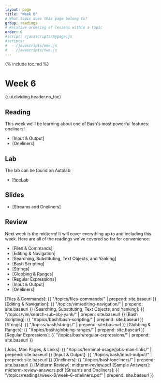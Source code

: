 ```yaml
---
layout: page
title: "Week 6"
# What topic does this page belong to?
group: readings
# Relative ordering of lessons within a topic
order: 6
#script: /javascripts/mypage.js
#scripts:
#  - /javascripts/one.js
#  - /javascripts/two.js
---
```



{% include toc.md %}

# Week 6
{:.ui.dividing.header.no_toc}

## Reading

This week we'll be learning about one of Bash's most powerful features:
oneliners!

- [Input & Output]
- [Oneliners]

## Lab

The lab can be found on Autolab:

- [PipeLab](https://autolab.andrew.cmu.edu/courses/07131-f18/assessments/pipelab)

## Slides

- [Streams and Oneliners]

## Review

Next week is the midterm! It will cover everything up to and including this
week. Here are all of the readings we've covered so far for convenience:

- [Files & Commands]
- [Editing & Navigation]
- [Searching, Substituting, Text Objects, and Yanking]
- [Bash Scripting]
- [Strings]
- [Globbing & Ranges]
- [Regular Expressions]
- [Input & Output]
- [Oneliners]


[Files & Commands]:         {{ "/topics/files-commands/"                | prepend: site.baseurl }}
[Editing & Navigation]:     {{ "/topics/vim/editing-navigation/"        | prepend: site.baseurl }}
[Searching, Substituting, Text Objects, and Yanking]: {{ "/topics/vim/search-sub-obj-yank/" | prepen: site.baseurl }}
[Bash Scripting]:           {{ "/topics/bash/bash-scripting/"           | prepend: site.baseurl }}
[Strings]:                  {{ "/topics/bash/strings/"                  | prepend: site.baseurl }}
[Globbing & Ranges]:        {{ "/topics/bash/globbing-ranges/"          | prepend: site.baseurl }}
[Regular Expressions]:      {{ "/topics/bash/regular-expressions/"      | prepend: site.baseurl }}

[Jobs, Man Pages, & Links]: {{ "/topics/terminal-usage/jobs-man-links/" | prepend: site.baseurl }}
[Input & Output]: {{ "/topics/bash/input-output/"   | prepend: site.baseurl }}
[Oneliners]:      {{ "/topics/bash/oneliners/"      | prepend: site.baseurl }}
[Midterm Review]:            midterm-review.pdf
[Sample Answers]:            midterm-review-answers.pdf
[Streams and Oneliners]: {{ "/topics/readings/week-6/week-6-oneliners.pdf"      | prepend: site.baseurl }}
